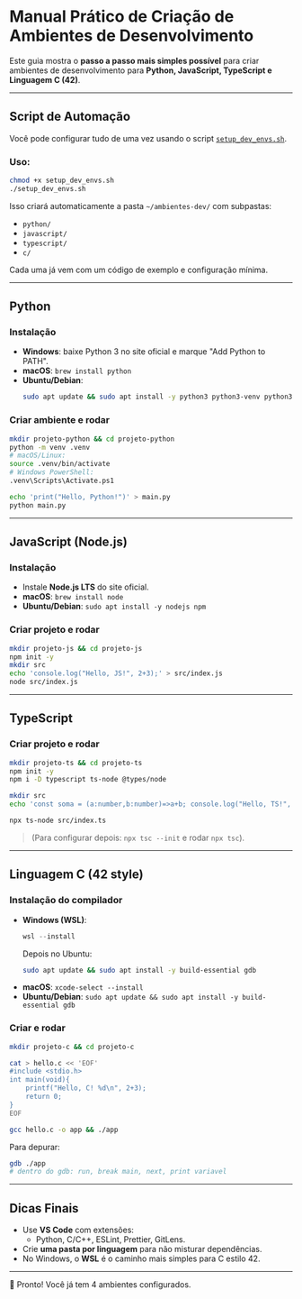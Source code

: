 # Manual Prático de Criação de Ambientes de Desenvolvimento

Este guia mostra o **passo a passo mais simples possível** para criar ambientes de desenvolvimento para **Python, JavaScript, TypeScript e Linguagem C (42)**.

---

## Script de Automação

Você pode configurar tudo de uma vez usando o script [`setup_dev_envs.sh`](setup_dev_envs.sh).

### Uso:
```bash
chmod +x setup_dev_envs.sh
./setup_dev_envs.sh
```

Isso criará automaticamente a pasta `~/ambientes-dev/` com subpastas:
- `python/`
- `javascript/`
- `typescript/`
- `c/`

Cada uma já vem com um código de exemplo e configuração mínima.

---

## Python

### Instalação
- **Windows**: baixe Python 3 no site oficial e marque "Add Python to PATH".
- **macOS**: `brew install python`
- **Ubuntu/Debian**: 
  ```bash
  sudo apt update && sudo apt install -y python3 python3-venv python3-pip
  ```

### Criar ambiente e rodar
```bash
mkdir projeto-python && cd projeto-python
python -m venv .venv
# macOS/Linux:
source .venv/bin/activate
# Windows PowerShell:
.venv\Scripts\Activate.ps1

echo 'print("Hello, Python!")' > main.py
python main.py
```

---

## JavaScript (Node.js)

### Instalação
- Instale **Node.js LTS** do site oficial.
- **macOS**: `brew install node`
- **Ubuntu/Debian**: `sudo apt install -y nodejs npm`

### Criar projeto e rodar
```bash
mkdir projeto-js && cd projeto-js
npm init -y
mkdir src
echo 'console.log("Hello, JS!", 2+3);' > src/index.js
node src/index.js
```

---

## TypeScript

### Criar projeto e rodar
```bash
mkdir projeto-ts && cd projeto-ts
npm init -y
npm i -D typescript ts-node @types/node

mkdir src
echo 'const soma = (a:number,b:number)=>a+b; console.log("Hello, TS!", soma(2,3));' > src/index.ts

npx ts-node src/index.ts
```

> (Para configurar depois: `npx tsc --init` e rodar `npx tsc`).

---

## Linguagem C (42 style)

### Instalação do compilador
- **Windows (WSL)**:
  ```powershell
  wsl --install
  ```
  Depois no Ubuntu:
  ```bash
  sudo apt update && sudo apt install -y build-essential gdb
  ```
- **macOS**: `xcode-select --install`
- **Ubuntu/Debian**: `sudo apt update && sudo apt install -y build-essential gdb`

### Criar e rodar
```bash
mkdir projeto-c && cd projeto-c

cat > hello.c << 'EOF'
#include <stdio.h>
int main(void){
    printf("Hello, C! %d\n", 2+3);
    return 0;
}
EOF

gcc hello.c -o app && ./app
```

Para depurar: 
```bash
gdb ./app
# dentro do gdb: run, break main, next, print variavel
```

---

## Dicas Finais

- Use **VS Code** com extensões:
  - Python, C/C++, ESLint, Prettier, GitLens.
- Crie **uma pasta por linguagem** para não misturar dependências.
- No Windows, o **WSL** é o caminho mais simples para C estilo 42.

---

🚀 Pronto! Você já tem 4 ambientes configurados.

